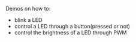Demos on how to:
* blink a LED
* control a LED through a button(pressed or not)
* control the brightness of a LED through PWM
